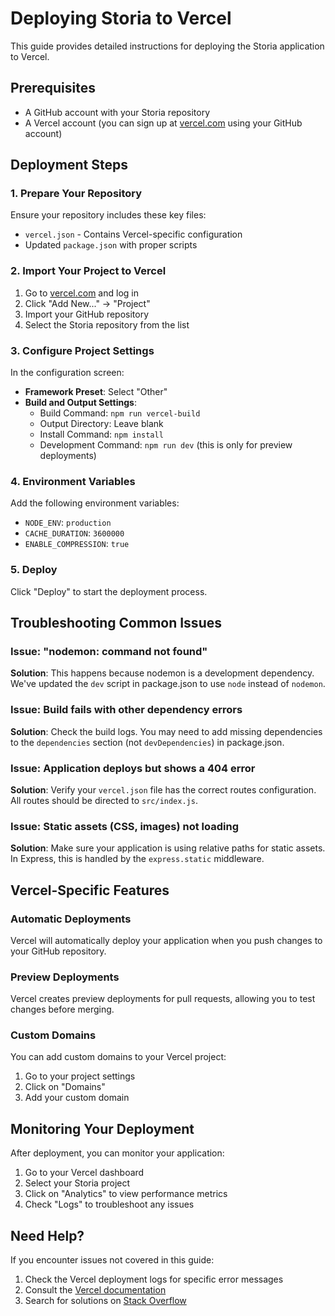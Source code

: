 # Deploying Storia to Vercel

This guide provides detailed instructions for deploying the Storia application to Vercel.

## Prerequisites

- A GitHub account with your Storia repository
- A Vercel account (you can sign up at [vercel.com](https://vercel.com) using your GitHub account)

## Deployment Steps

### 1. Prepare Your Repository

Ensure your repository includes these key files:
- `vercel.json` - Contains Vercel-specific configuration
- Updated `package.json` with proper scripts

### 2. Import Your Project to Vercel

1. Go to [vercel.com](https://vercel.com) and log in
2. Click "Add New..." → "Project"
3. Import your GitHub repository
4. Select the Storia repository from the list

### 3. Configure Project Settings

In the configuration screen:

- **Framework Preset**: Select "Other"
- **Build and Output Settings**:
  - Build Command: `npm run vercel-build`
  - Output Directory: Leave blank
  - Install Command: `npm install`
  - Development Command: `npm run dev` (this is only for preview deployments)

### 4. Environment Variables

Add the following environment variables:
- `NODE_ENV`: `production`
- `CACHE_DURATION`: `3600000`
- `ENABLE_COMPRESSION`: `true`

### 5. Deploy

Click "Deploy" to start the deployment process.

## Troubleshooting Common Issues

### Issue: "nodemon: command not found"

**Solution**: This happens because nodemon is a development dependency. We've updated the `dev` script in package.json to use `node` instead of `nodemon`.

### Issue: Build fails with other dependency errors

**Solution**: Check the build logs. You may need to add missing dependencies to the `dependencies` section (not `devDependencies`) in package.json.

### Issue: Application deploys but shows a 404 error

**Solution**: Verify your `vercel.json` file has the correct routes configuration. All routes should be directed to `src/index.js`.

### Issue: Static assets (CSS, images) not loading

**Solution**: Make sure your application is using relative paths for static assets. In Express, this is handled by the `express.static` middleware.

## Vercel-Specific Features

### Automatic Deployments

Vercel will automatically deploy your application when you push changes to your GitHub repository.

### Preview Deployments

Vercel creates preview deployments for pull requests, allowing you to test changes before merging.

### Custom Domains

You can add custom domains to your Vercel project:
1. Go to your project settings
2. Click on "Domains"
3. Add your custom domain

## Monitoring Your Deployment

After deployment, you can monitor your application:
1. Go to your Vercel dashboard
2. Select your Storia project
3. Click on "Analytics" to view performance metrics
4. Check "Logs" to troubleshoot any issues

## Need Help?

If you encounter issues not covered in this guide:
1. Check the Vercel deployment logs for specific error messages
2. Consult the [Vercel documentation](https://vercel.com/docs)
3. Search for solutions on [Stack Overflow](https://stackoverflow.com/questions/tagged/vercel) 